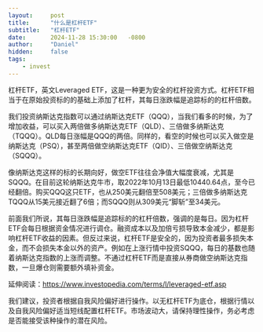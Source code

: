 ```yaml
---
layout:     post
title:      "什么是杠杆ETF"
subtitle:   "杠杆ETF"
date:       2024-11-28 15:30:00   -0800
author:     "Daniel"
hidden:     false
tags:
    - invest
---
```


杠杆ETF，英文Leveraged ETF，这是一种更为安全的杠杆投资方式。杠杆ETF相当于在原始投资标的的基础上添加了杠杆，其每日涨跌幅是追踪标的的杠杆倍数。

我们投资纳斯达克指数可以通过纳斯达克ETF（QQQ），当我们看多的时候，为了增加收益，可以买入两倍做多纳斯达克ETF（QLD）、三倍做多纳斯达克（TQQQ）。QLD每日涨幅是QQQ的两倍。同样的，看空的时候也可以买入做空是纳斯达克（PSQ），甚至两倍做空纳斯达克ETF（QID）、三倍做空纳斯达克（SQQQ）。

像纳斯达克这样的标的长期向好，做空ETF往往会净值大幅度衰减，尤其是SQQQ。在目前这轮纳斯达克牛市，取2022年10月13日最低10440.64点，至今已经翻倍。购买QQQ这只ETF，也从250美元翻倍至508美元；三倍做多纳斯达克TQQQ从15美元接近翻了6倍；而SQQQ则从309美元“脚斩”至34美元。

前面我们所说，其每日涨跌幅是追踪标的的杠杆倍数，强调的是每日。因为杠杆ETF会每日根据资金情况进行调仓。融资成本以及加倍亏损导致本金减少，都是影响杠杆ETF收益的因素。但反过来说，杠杆ETF是安全的，因为投资者最多损失本金，而不会损失本金以外的资产。例如在上涨行情中投资SQQQ，每日的基数也随着纳斯达克指数的上涨而调整。不通过杠杆ETF而是直接从券商做空纳斯达克指数，一旦爆仓则需要额外填补资金。

延伸阅读：https://www.investopedia.com/terms/l/leveraged-etf.asp

我们建议，投资者根据自我风险偏好进行操作。以无杠杆ETF为底仓，根据行情以及自我风险偏好适当短线配置杠杆ETF。市场波动大，请保持理性操作，务必考虑是否能接受该种操作的潜在风险。

